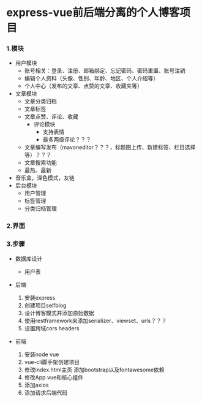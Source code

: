 # express-vue前后端分离的个人博客项目

### 1.模块

* 用户模块
  * 账号相关：登录、注册、邮箱绑定、忘记密码、密码重置、账号注销
  * 编辑个人资料（头像、性别、年龄、地区、个人介绍等）
  * 个人中心（发布的文章、点赞的文章、收藏夹等）
* 文章模块
  * 文章分类归档
  * 文章标签
  * 文章点赞、评论、收藏
    * 评论模块
        * 支持表情
        * 最多两级评论？？？
  * 文章编写发布（mavoneditor？？？，标题图上传、新建标签、栏目选择等）？？？
  * 文章搜索功能
  * 最热、最新
* 音乐盒，深色模式，友链
* 后台模块
  * 用户管理
  * 标签管理
  * 分类归档管理

### 2.界面

### 3.步骤

* 数据库设计
  * 用户表
  

* 后端
   1. 安装express
   2. 创建项目selfblog
   3. 设计博客模式并添加原始数据
   4. 使用restframework来添加serializer、viewset、urls？？？
   5. 设置跨域cors headers
* 前端
   1. 安装node vue
   2. vue-cli脚手架创建项目
   3. 修改index.html主页 添加bootstrap以及fontawesome依赖
   4. 修改App.vue和核心组件
   5. 添加axios
   6. 添加请求后端代码


